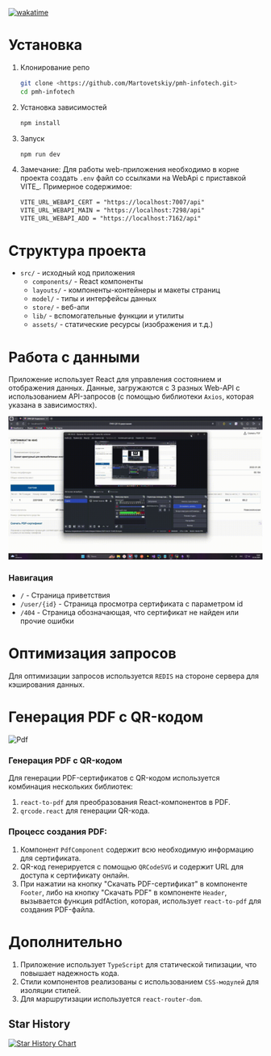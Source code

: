 [![wakatime](https://wakatime.com/badge/user/10da1549-bcdb-4af9-9da3-6acda43316a1/project/a3911eee-7f6a-490d-9e91-ce317134fdcc.svg)](https://wakatime.com/badge/user/10da1549-bcdb-4af9-9da3-6acda43316a1/project/a3911eee-7f6a-490d-9e91-ce317134fdcc)

# Установка
1. Клонирование репо 
    ```bash
    git clone <https://github.com/Martovetskiy/pmh-infotech.git>
    cd pmh-infotech    
    ```
2. Установка зависимостей
    ```bash
   npm install
    ```
3. Запуск
    ```bash
    npm run dev
   ```
4. Замечание: Для работы web-приложения необходимо в корне проекта создать `.env` файл со ссылками на WebApi с приставкой VITE_. Примерное содержимое:
    ```.env
   VITE_URL_WEBAPI_CERT = "https://localhost:7007/api"
    VITE_URL_WEBAPI_MAIN = "https://localhost:7298/api"
    VITE_URL_WEBAPI_ADD = "https://localhost:7162/api" 
   ```
   
# Структура проекта

* `src/` - исходный код приложения
  * `components/` - React компоненты
  * `layouts/` - компоненты-контейнеры и макеты страниц
  * `model/` - типы и интерфейсы данных
  * `store/` - веб-апи
  * `lib/` - вспомогательные функции и утилиты
  * `assets/` - статические ресурсы (изображения и т.д.)

# Работа с данными
Приложение использует React для управления состоянием и отображения данных. Данные, загружаются с 3 разных Web-API с использованием API-запросов (с помощью библиотеки `Axios`, которая указана в зависимостях).

![Media](https://raw.githubusercontent.com/Martovetskiy/pmh-infotech/refs/heads/master/media/main.gif?raw=true)

### Навигация
* `/` - Страница приветствия
* `/user/{id}` - Страница просмотра сертификата с параметром id
* `/404` - Страница обозначающая, что сертификат не найден или прочие ошибки

# Оптимизация запросов
Для оптимизации запросов используется `REDIS` на стороне сервера для кэширования данных.

# Генерация PDF с QR-кодом

![Pdf](https://github.com/Martovetskiy/pmh-infotech/blob/master/media/pdf_work.gif?raw=true)

### Генерация PDF с QR-кодом
Для генерации PDF-сертификатов с QR-кодом используется комбинация нескольких библиотек:
1. `react-to-pdf` для преобразования React-компонентов в PDF.
2. `qrcode.react` для генерации QR-кода.

### Процесс создания PDF:
1. Компонент `PdfComponent` содержит всю необходимую информацию для сертификата.
2. QR-код генерируется с помощью `QRCodeSVG` и содержит URL для доступа к сертификату онлайн.
3. При нажатии на кнопку "Скачать PDF-сертификат" в компоненте `Footer`, либо на кнопку "Скачать PDF" в компоненте `Header`, вызывается функция pdfAction, которая, использует `react-to-pdf` для создания PDF-файла.


# Дополнительно
1. Приложение использует `TypeScript` для статической типизации, что повышает надежность кода.
2. Стили компонентов реализованы с использованием `CSS-модулей` для изоляции стилей.
3. Для маршрутизации используется `react-router-dom`.


## Star History

[![Star History Chart](https://api.star-history.com/svg?repos=Martovetskiy/pmh-infotech&type=Date)](https://www.star-history.com/#Martovetskiy/pmh-infotech&Date)
